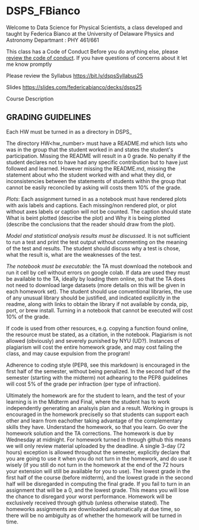 
# DSPS_FBianco

Welcome to Data Science for Physical Scientists, a class developed and taught by Federica Bianco at the University of Delaware Physics and Astronomy Departmant : PHY 461/661

This class has a Code of Conduct Before you do anything else, please [review the code of conduct](https://bit.ly/dspsCoC). If you have questions of concerns about it let me know promptly

Please review the Syllabus https://bit.ly/dspsSyllabus25

Slides https://slides.com/federicabianco/decks/dsps25

Course Description

## GRADING GUIDELINES
Each HW must be turned in as a directory in DSPS_

The directory HW<hw_number> must have a README.md which lists who was in the group that the student worked in and states the student's participation. Missing the README will result in a 0 grade. No penalty if the student declares not to have had any specific contribution but to have just followed and learned. However missing the README.md, missing the statement about who the student worked with and what they did, or inconsistencies between the statements of students within the group that cannot be easily reconciled by asking will costs them 10% of the grade.

*Plots*: Each assignment turned in as a notebook must have rendered plots with axis labels and captions. Each missing/non rendered plot, or plot without axes labels or caption will not be counted. The caption should state What is beint plotted (describe the plot) and Why it is being plotted (describe the conclusions that the reader should draw from the plot).

*Model and statistical analysis results must be discussed*. It is not sufficient to run a test and print the test output without commenting on the meaning of the test and results. The student should discuss why a test is chose, what the result is, what are the weaknesses of the test.

*The notebook must be executable*: the TA must download the notebook and run it cell by cell without errors on google colab. If data are used they must be available to the TA, ideally by loading them online, so that the TA does not need to download large datasets (more details on this will be given in each homework set). The student should use conventional libraries, the use of any unusual library should be justified, and indicated explicitly in the readme, along with links to obtain the library if not available by conda, pip, port, or brew install. Turning in a notebook that cannot be executed will cost 10% of the grade.

If code is used from other resources, e.g. copying a function found online, the resource must be stated, as a citation, in the notebook. Plagiarism is not allowed (obviously) and severely punished by NYU (UD?). Instances of plagiarism will cost the entire homework grade, and may cost failing the class, and may cause expulsion from the program!

Adherence to coding style (PEP8, see this markdown) is encouraged in the first half of the semester, without being penalized. In the second half of the semester (starting with the midterm) not adhearing to the PEP8 guidelines will cost 5% of the grade per infraction (per type of infraction).

Ultimately the homework are for the student to learn, and the test of your learning is in the Midterm and Final, where the student has to work independently generating an analsyis plan and a result. Working in groups is encouraged in the homework preciselly so that students can support each other and learn from eachother taking advantage of the complementary skills they have. Understand the homework, so that you learn. Go over the homework solution and the TA corrections. The homework is due by Wednesday at midnight. For homework turned in through github this means we will only review material uploaded by the deadline. A single 3-day (72 hours) exception is allowed throughout the semester, explicitly declare that you are going to use it when you do not turn in the homework, and do use it wisely (if you still do not turn in the homework at the end of the 72 hours your extension will still be available for you to use). The lowest grade in the first half of the course (before midterm), and the lowest grade in the second half will be disregarded in computing the final grade. If you fail to turn in an assignment that will be a 0, and the lowest grade. This means you will lose the chance to disregard your worst performance. Homework will be exclusively received through github (unless otherwise stated). The homeworks assignments are downloaded automatically at due time, so there will be no ambiguity as of whether the homework will be turned in time.
